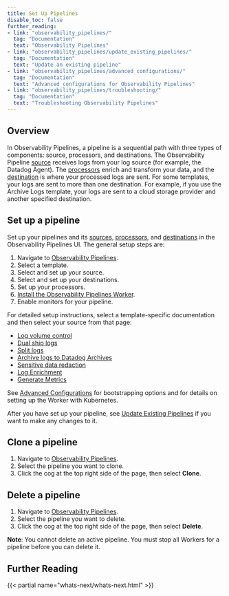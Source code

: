 ```yaml
---
title: Set Up Pipelines
disable_toc: false
further_reading:
- link: "observability_pipelines/"
  tag: "Documentation"
  text: "Observability Pipelines"
- link: "observability_pipelines/update_existing_pipelines/"
  tag: "Documentation"
  text: "Update an existing pipeline"
- link: "observability_pipelines/advanced_configurations/"
  tag: "Documentation"
  text: "Advanced configurations for Observability Pipelines"
- link: "observability_pipelines/troubleshooting/"
  tag: "Documentation"
  text: "Troubleshooting Observability Pipelines"
---
```


## Overview

In Observability Pipelines, a pipeline is a sequential path with three types of components: source, processors, and destinations. The Observability Pipeline [source][1] receives logs from your log source (for example, the Datadog Agent). The [processors][2] enrich and transform your data, and the [destination][3] is where your processed logs are sent. For some templates, your logs are sent to more than one destination. For example, if you use the Archive Logs template, your logs are sent to a cloud storage provider and another specified destination.

## Set up a pipeline

Set up your pipelines and its [sources][1], [processors][2], and [destinations][3] in the Observability Pipelines UI. The general setup steps are:

1. Navigate to [Observability Pipelines][4].
1. Select a template.
1. Select and set up your source.
1. Select and set up your destinations.
1. Set up your processors.
1. [Install the Observability Pipelines Worker][13].
1. Enable monitors for your pipeline.

For detailed setup instructions, select a template-specific documentation and then select your source from that page:
  - [Log volume control][4]
  - [Dual ship logs][5]
  - [Split logs][6]
  - [Archive logs to Datadog Archives][7]
  - [Sensitive data redaction][8]
  - [Log Enrichment][9]
  - [Generate Metrics][10]

See [Advanced Configurations][11] for bootstrapping options and for details on setting up the Worker with Kubernetes.

After you have set up your pipeline, see [Update Existing Pipelines][12] if you want to make any changes to it.

## Clone a pipeline

1. Navigate to [Observability Pipelines][4].
1. Select the pipeline you want to clone.
1. Click the cog at the top right side of the page, then select **Clone**.

## Delete a pipeline

1. Navigate to [Observability Pipelines][4].
1. Select the pipeline you want to delete.
1. Click the cog at the top right side of the page, then select **Delete**.

**Note**: You cannot delete an active pipeline. You must stop all Workers for a pipeline before you can delete it.

## Further Reading

{{< partial name="whats-next/whats-next.html" >}}

[1]: /observability_pipelines/sources/
[2]: /observability_pipelines/processors/
[3]: /observability_pipelines/destinations/
[4]: /observability_pipelines/set_up_pipelines/log_volume_control/
[5]: /observability_pipelines/set_up_pipelines/dual_ship_logs/
[6]: /observability_pipelines/set_up_pipelines/split_logs/
[7]: /observability_pipelines/set_up_pipelines/archive_logs/
[8]: /observability_pipelines/set_up_pipelines/sensitive_data_redaction/
[9]: /observability_pipelines/set_up_pipelines/log_enrichment/
[10]: /observability_pipelines/set_up_pipelines/generate_metrics/
[11]: /observability_pipelines/advanced_configurations/
[12]: /observability_pipelines/update_existing_pipelines/
[13]: /observability_pipelines/install_the_worker/